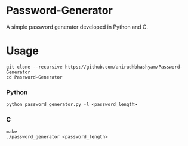 # Password-Generator
A simple password generator developed in Python and C. 


# Usage

```
git clone --recursive https://github.com/anirudhbhashyam/Password-Generator
cd Password-Generator
```
### Python 
```
python password_generator.py -l <password_length>
```

### C
```
make
./password_generator <password_length>
```